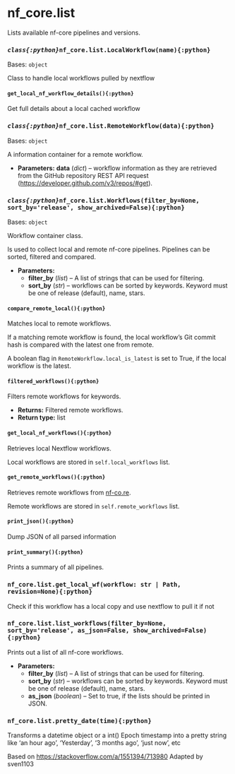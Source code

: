 # nf\_core.list

Lists available nf-core pipelines and versions.

### *`class{:python}`*`nf_core.list.LocalWorkflow(name){:python}`

Bases: `object`

Class to handle local workflows pulled by nextflow

#### `get_local_nf_workflow_details(){:python}`

Get full details about a local cached workflow

### *`class{:python}`*`nf_core.list.RemoteWorkflow(data){:python}`

Bases: `object`

A information container for a remote workflow.

* **Parameters:**
  **data** (*dict*) – workflow information as they are retrieved from the GitHub repository REST API request
  (<https://developer.github.com/v3/repos/#get>).

### *`class{:python}`*`nf_core.list.Workflows(filter_by=None, sort_by='release', show_archived=False){:python}`

Bases: `object`

Workflow container class.

Is used to collect local and remote nf-core pipelines. Pipelines
can be sorted, filtered and compared.

* **Parameters:**
  * **filter\_by** (*list*) – A list of strings that can be used for filtering.
  * **sort\_by** (*str*) – workflows can be sorted by keywords. Keyword must be one of
    release (default), name, stars.

#### `compare_remote_local(){:python}`

Matches local to remote workflows.

If a matching remote workflow is found, the local workflow’s Git commit hash is compared
with the latest one from remote.

A boolean flag in `RemoteWorkflow.local_is_latest` is set to True, if the local workflow
is the latest.

#### `filtered_workflows(){:python}`

Filters remote workflows for keywords.

* **Returns:**
  Filtered remote workflows.
* **Return type:**
  list

#### `get_local_nf_workflows(){:python}`

Retrieves local Nextflow workflows.

Local workflows are stored in `self.local_workflows` list.

#### `get_remote_workflows(){:python}`

Retrieves remote workflows from [nf-co.re](https://nf-co.re).

Remote workflows are stored in `self.remote_workflows` list.

#### `print_json(){:python}`

Dump JSON of all parsed information

#### `print_summary(){:python}`

Prints a summary of all pipelines.

### `nf_core.list.get_local_wf(workflow: str | Path, revision=None){:python}`

Check if this workflow has a local copy and use nextflow to pull it if not

### `nf_core.list.list_workflows(filter_by=None, sort_by='release', as_json=False, show_archived=False){:python}`

Prints out a list of all nf-core workflows.

* **Parameters:**
  * **filter\_by** (*list*) – A list of strings that can be used for filtering.
  * **sort\_by** (*str*) – workflows can be sorted by keywords. Keyword must be one of
    release (default), name, stars.
  * **as\_json** (*boolean*) – Set to true, if the lists should be printed in JSON.

### `nf_core.list.pretty_date(time){:python}`

Transforms a datetime object or a int() Epoch timestamp into a
pretty string like ‘an hour ago’, ‘Yesterday’, ‘3 months ago’,
‘just now’, etc

Based on <https://stackoverflow.com/a/1551394/713980>
Adapted by sven1103
